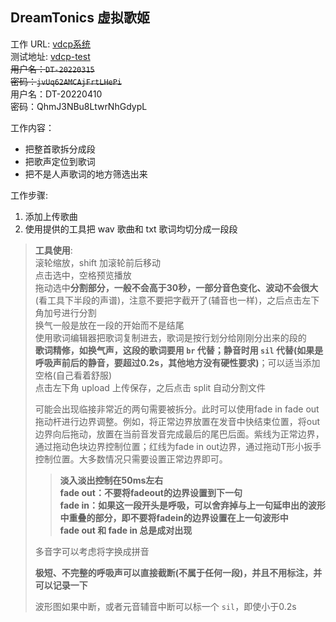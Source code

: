 ## DreamTonics 虚拟歌姬  

工作 URL: [vdcp系统](https://vdcp-intra.dreamtonics.com/)  
测试地址: [vdcp-test](https://vdcp-intra-test.dreamtonics.com/)  
~~用户名：`DT-20220315`~~  
~~密码：`jvUq62AMCAjFrtLHePi`~~  
用户名：DT-20220410  
密码：QhmJ3NBu8LtwrNhGdypL  


工作内容：  
* 把整首歌拆分成段  
* 把歌声定位到歌词  
* 把不是人声歌词的地方筛选出来  

工作步骤:  
1. 添加上传歌曲  
2. 使用提供的工具把 wav 歌曲和 txt 歌词均切分成一段段  
> **工具使用**:  
> 滚轮缩放，shift 加滚轮前后移动  
> 点击选中，空格预览播放  
> 拖动选中**分割部分，一般不会高于30秒，一部分音色变化、波动不会很大**(看工具下半段的声谱)，注意不要把字截开了(辅音也一样)，之后点击左下角加号进行分割  
> 换气一般是放在一段的开始而不是结尾  
> 使用歌词编辑器把歌词复制进去，歌词是按行划分给刚刚分出来的段的  
> **歌词精修，如换气声，这段的歌词要用 `br` 代替；静音时用 `sil` 代替(如果是呼吸声前后的静音，要超过0.2s，其他地方没有硬性要求)**；可以适当添加空格(自己看着舒服)  
> 点击左下角 upload 上传保存，之后点击 split 自动分割文件  
> 
> 可能会出现临接非常近的两句需要被拆分。此时可以使用fade in fade out拖动杆进行边界调整。例如，将正常边界放置在发音中快结束位置，将out边界向后拖动，放置在当前音发音完成最后的尾巴后面。紫线为正常边界，通过拖动色块边界控制位置；红线为fade in out边界，通过拖动T形小扳手控制位置。大多数情况只需要设置正常边界即可。
>> **淡入淡出控制在50ms左右**  
>> **fade out：不要将fadeout的边界设置到下一句**  
>> **fade in：如果这一段开头是呼吸，可以舍弃掉与上一句延申出的波形中重叠的部分，即不要将fadein的边界设置在上一句波形中**   
>> **fade out 和 fade in 总是成对出现**  
>
> 多音字可以考虑将字换成拼音  
> 
> **极短、不完整的呼吸声可以直接截断(不属于任何一段)，并且不用标注，并可以记录一下**  
>
> 波形图如果中断，或者元音辅音中断可以标一个 `sil`，即使小于0.2s  